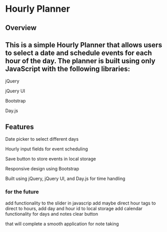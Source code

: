 # Hourly Planner

## Overview

## This is a simple Hourly Planner that allows users to select a date and schedule events for each hour of the day. The planner is built using only JavaScript with the following libraries:

jQuery

jQuery UI

Bootstrap

Day.js

## Features

Date picker to select different days

Hourly input fields for event scheduling

Save button to store events in local storage

Responsive design using Bootstrap

Built using jQuery, jQuery UI, and Day.js for time handling


### for the future
add functionality to the slider in javascrip
add maybe direct hour tags to direct to hours,
add day and hour id to local storage
add calendar functionality for days and notes
clear button

that will complete a smooth application for note taking
